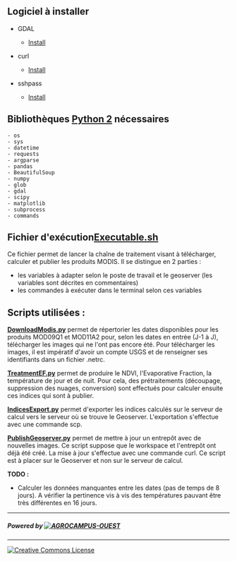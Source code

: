 
## Logiciel à installer

- GDAL
  * [Install](https://gdal.gloobe.org/install.html#linux)

- curl
  * [Install](https://curl.haxx.se/)

- sshpass
  * [Install](https://gist.github.com/arunoda/7790979)
## Bibliothèques [Python 2] nécessaires
```
- os
- sys
- datetime
- requests
- argparse
- pandas
- BeautifulSoup
- numpy
- glob
- gdal
- scipy
- matplotlib
- subprocess
- commands
```

## Fichier d'exécution[__Executable.sh__](Executable.sh)
Ce fichier permet de lancer la chaîne de traitement visant à télécharger, calculer et publier les produits MODIS.
Il se distingue en 2 parties :
- les variables à adapter selon le poste de travail et le geoserver (les variables sont décrites en commentaires)
- les commandes à exécuter dans le terminal selon ces variables

## Scripts utilisées :

[__DownloadModis.py__](Script/DownloadModis.py) permet de répertorier les dates disponibles pour les produits MOD09Q1 et MOD11A2 pour, selon les dates en entrée (J-1 à J), télécharger les images qui ne l'ont pas encore été. Pour télécharger les images, il est impératif d'avoir un compte USGS et de renseigner ses identifiants dans un fichier .netrc.

[__TreatmentEF.py__](Script/TreatmentEF.py) permet de produire le NDVI, l'Evaporative Fraction, la température de jour et de nuit. Pour cela, des prétraitements (découpage, suppression des nuages, conversion) sont effectués pour calculer ensuite ces indices qui sont à publier.

[__IndicesExport.py__](Script/IndicesExport.py) permet d'exporter les indices calculés sur le serveur de calcul vers le serveur où se trouve le Geoserver. L'exportation s'effectue avec une commande scp.

[__PublishGeoserver.py__](Script/PublishGeoserver.py) permet de mettre à jour un entrepôt avec de nouvelles images. Ce script suppose que le workspace et l'entrepôt ont déjà été créé. La mise à jour s'effectue avec une commande curl. Ce script est à placer sur le Geoserver et non sur le serveur de calcul.

__TODO :__
- Calculer les données manquantes entre les dates (pas de temps de 8 jours). A vérifier la pertinence vis à vis des températures pauvant être très différentes en 16 jours.
***
##### Powered by [![AGROCAMPUS-OUEST](http://geoinfo.agrocampus-ouest.fr/illustrations/logo_agrocampusouest.jpg)](http://www.agrocampus-ouest.fr)
***
[![Creative Commons License](https://licensebuttons.net/l/by-sa/3.0/88x31.png)](https://creativecommons.org/licenses/by-sa/4.0/)



[//]: # (These are reference links used in the body of this note and get stripped out when the markdown processor does its job. There is no need to format nicely because it shouldn't be seen.)


   [Python 2]: <https://www.python.org/downloads/release>
   [Geoserver]: <http://geoserver.org/>
